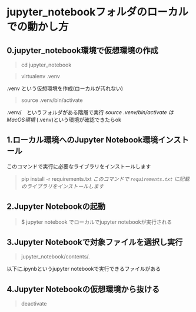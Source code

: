 #  jupyter_notebookフォルダのローカルでの動かし方

## 0.jupyter_notebook環境で仮想環境の作成
> cd jupyter_notebook

> virtualenv .venv

.venv という仮想環境を作成(ローカルが汚れない)

> source .venv/bin/activate

.venv/　というフォルダがある階層で実行
*source .venv/bin/activate は MacOS環境*
(.venv)という環境が確認できたらok

## 1.ローカル環境へのJupyter Notebook環境インストール
このコマンドで実行に必要なライブラリをインストールします
> pip install -r requirements.txt
*このコマンドで `requirements.txt` に記載のライブラリをインストールします*

## 2.Jupyter Notebookの起動
> $ jupyter notebook
でローカルでjupyter notebookが実行される

## 3.Jupyter Notebookで対象ファイルを選択し実行

> jupyter_notebook/contents/.

以下に.ipynbというjupyter notebookで実行できるファイルがある
 
## 4.Jupyter Notebookの仮想環境から抜ける

> deactivate
